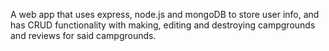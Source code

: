 A web app that uses express, node.js and mongoDB to store user info, and has CRUD functionality with making, editing and destroying campgrounds and reviews for said campgrounds.

